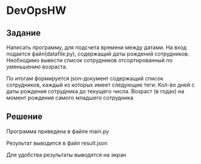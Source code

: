 # DevOpsHW

## Задание
Написать программу, для подсчета времени между датами. На вход подается файл(datafile.py), содержащий даты рождений сотрудников. Необходимо вывести список сотрудников отсортированный по уменьшению возраста.

По итогам формируется json-документ содержащий список сотрудников, каждый из которых имеет следующие теги: Кол-во дней с даты рождения сотрудника до текущего числа. Возраст (в годах) на момент рождения самого младшего сотрудника

## Решение
Программа приведена в файле main.py

Результат выводится в файл result.json

Для удобства результаты выводятся на экран
